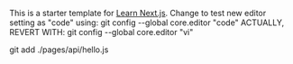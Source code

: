 This is a starter template for [Learn Next.js](https://nextjs.org/learn).
Change to test new editor setting as "code" using:
git config --global core.editor "code"
ACTUALLY, REVERT WITH:
git config --global core.editor "vi"

git add ./pages/api/hello.js
